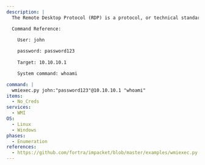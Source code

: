 ```yaml
---
description: |
  The Remote Desktop Protocol (RDP) is a protocol, or technical standard, for using a desktop computer remotely. Wmiexec.py uses the Windows Management Instrumentation and DCOM to create a windows process to run commands. The following command executes a command using the WMI service.

  Command Reference:
    
    User: john

    password: password123
    
    Target: 10.10.10.1

    System command: whoami

command: |
  wmiexec.py john:"password123"@10.10.10.1 "whoami"
items:
  - No_Creds
services:
  - WMI
OS:
  - Linux
  - Windows
phases:
  - Enumeration
references:
  - https://github.com/fortra/impacket/blob/master/examples/wmiexec.py
---
```

